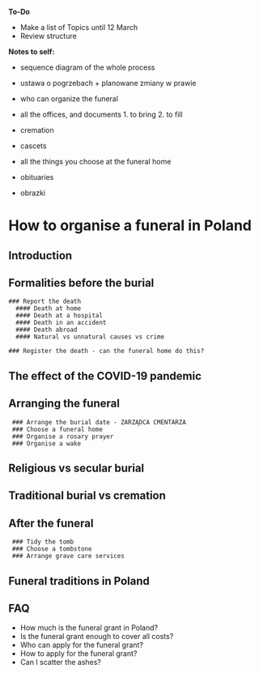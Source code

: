 **To-Do**  
- Make a list of Topics until 12 March
- Review structure

**Notes to self:**
- sequence diagram of the whole process

- ustawa o pogrzebach + planowane zmiany w prawie

- who can organize the funeral
- all the offices, and documents 1. to bring 2. to fill

- cremation
- cascets

- all the things you choose at the funeral home
- obituaries
- obrazki


# How to organise a funeral in Poland
  
  ## Introduction
  
  ## Formalities before the burial
    ### Report the death
      #### Death at home
      #### Death at a hospital
      #### Death in an accident
      #### Death abroad
      #### Natural vs unnatural causes vs crime
      
    ### Register the death - can the funeral home do this?
    
  ## The effect of the COVID-19 pandemic
  
  ## Arranging the funeral
     ### Arrange the burial date - ZARZĄDCA CMENTARZA
     ### Choose a funeral home
     ### Organise a rosary prayer
     ### Organise a wake
  
  ## Religious vs secular burial
  
  ## Traditional burial vs cremation
      
  ## After the funeral
     ### Tidy the tomb
     ### Choose a tombstone
     ### Arrange grave care services
   
  ## Funeral traditions in Poland

  ## FAQ
  - How much is the funeral grant in Poland?
  - Is the funeral grant enough to cover all costs?
  - Who can apply for the funeral grant?
  - How to apply for the funeral grant?
  - Can I scatter the ashes?
